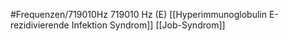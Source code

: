 #Frequenzen/719010Hz
719010 Hz (E)
[[Hyperimmunoglobulin E-rezidivierende Infektion Syndrom]]
[[Job-Syndrom]]